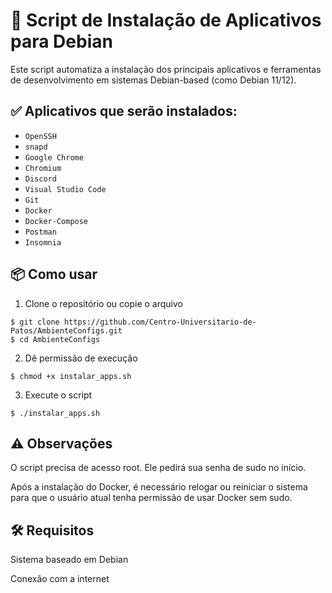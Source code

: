 # 🚀 Script de Instalação de Aplicativos para Debian

Este script automatiza a instalação dos principais aplicativos e ferramentas de desenvolvimento em sistemas Debian-based (como Debian 11/12).

## ✅ Aplicativos que serão instalados:

- `OpenSSH`
- `snapd`
- `Google Chrome`
- `Chromium`
- `Discord`
- `Visual Studio Code`
- `Git`
- `Docker`
- `Docker-Compose`
- `Postman`
- `Insomnia`

## 📦 Como usar

1. Clone o repositório ou copie o arquivo

```
$ git clone https://github.com/Centro-Universitario-de-Patos/AmbienteConfigs.git
$ cd AmbienteConfigs
```

2. Dê permissão de execução

```
$ chmod +x instalar_apps.sh
```

3. Execute o script

```
$ ./instalar_apps.sh
```

## ⚠️ Observações

O script precisa de acesso root. Ele pedirá sua senha de sudo no início.

Após a instalação do Docker, é necessário relogar ou reiniciar o sistema para que o usuário atual tenha permissão de usar Docker sem sudo.

## 🛠️ Requisitos

Sistema baseado em Debian

Conexão com a internet
